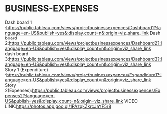 # BUSINESS-EXPENSES
Dash board 1 :https://public.tableau.com/views/projectbusinessexpences/Dashboard1?:language=en-US&publish=yes&:display_count=n&:origin=viz_share_link
Dash board 2:https://public.tableau.com/views/projectbusinessexpences/Dashboard2?:language=en-US&publish=yes&:display_count=n&:origin=viz_share_link
dash board 3:https://public.tableau.com/views/projectbusinessexpences/Dashboard3?:language=en-US&publish=yes&:display_count=n&:origin=viz_share_link
Story 1 (Expenditure) :https://public.tableau.com/views/projectbusinessexpences/Expendidure1?:language=en-US&publish=yes&:display_count=n&:origin=viz_share_link
Story 2(Expenses):https://public.tableau.com/views/projectbusinessexpences/Expenses2?:language=en-US&publish=yes&:display_count=n&:origin=viz_share_link
VIDEO LINK:https://photos.app.goo.gl/1PAzqKZkrcJaYF5r8
